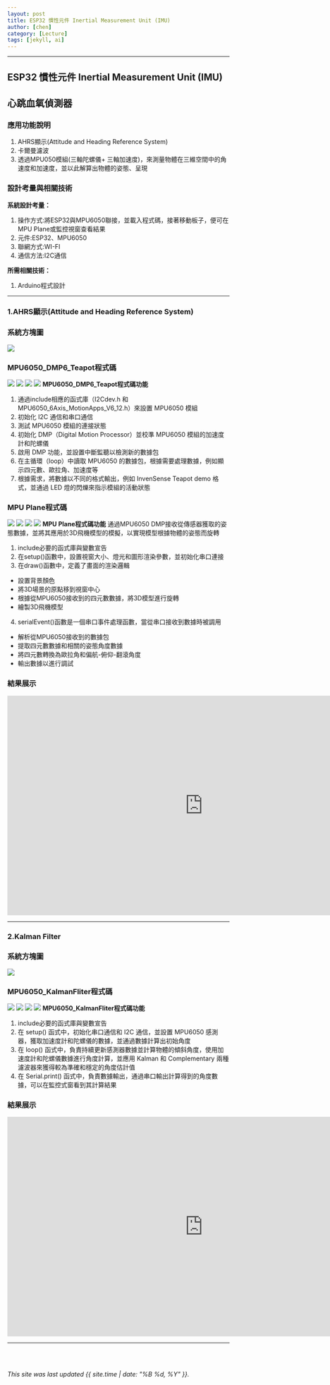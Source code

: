 ```yaml
---
layout: post
title: ESP32 慣性元件 Inertial Measurement Unit (IMU)
author: [chen]
category: [Lecture]
tags: [jekyll, ai]
---
```

---
## ESP32 慣性元件 Inertial Measurement Unit (IMU)
## 心跳血氧偵測器
### 應用功能說明
1. AHRS顯示(Attitude and Heading Reference System)
2. 卡爾曼濾波
3. 透過MPU050模組(三軸陀螺儀+ 三軸加速度)，來測量物體在三維空間中的角速度和加速度，並以此解算出物體的姿態、呈現

### 設計考量與相關技術
**系統設計考量：**<br>
1. 操作方式:將ESP32與MPU6050聯接，並載入程式碼，接著移動板子，便可在MPU Plane或監控視窗查看結果
2. 元件:ESP32、MPU6050
3. 聯網方式:WI-FI
4. 通信方法:I2C通信

**所需相關技術：** 
1. Arduino程式設計
---

### 1.AHRS顯示(Attitude and Heading Reference System)
### 系統方塊圖
![](https://github.com/hjgyjg123/MCU-project/blob/main/images/MPU6050_DMP6%E7%B3%BB%E7%B5%B1%E6%96%B9%E5%A1%8A%E5%9C%96.jpg?raw=true)
### MPU6050_DMP6_Teapot程式碼
![](https://github.com/hjgyjg123/MCU-project/blob/main/images/MPU6050_DMP6%E7%A8%8B%E5%BC%8F%E7%A2%BC1.jpg?raw=true)
![](https://github.com/hjgyjg123/MCU-project/blob/main/images/MPU6050_DMP6%E7%A8%8B%E5%BC%8F%E7%A2%BC2.jpg?raw=true)
![](https://github.com/hjgyjg123/MCU-project/blob/main/images/MPU6050_DMP6%E7%A8%8B%E5%BC%8F%E7%A2%BC3.jpg?raw=true)
![](https://github.com/hjgyjg123/MCU-project/blob/main/images/MPU6050_DMP6%E7%A8%8B%E5%BC%8F%E7%A2%BC4.jpg?raw=true)
**MPU6050_DMP6_Teapot程式碼功能**
1. 通過include相應的函式庫（I2Cdev.h 和 MPU6050_6Axis_MotionApps_V6_12.h）來設置 MPU6050 模組
2. 初始化 I2C 通信和串口通信
3. 測試 MPU6050 模組的連接狀態
4. 初始化 DMP（Digital Motion Processor）並校準 MPU6050 模組的加速度計和陀螺儀
5. 啟用 DMP 功能，並設置中斷監聽以檢測新的數據包
6. 在主循環（loop）中讀取 MPU6050 的數據包，根據需要處理數據，例如顯示四元數、歐拉角、加速度等
7. 根據需求，將數據以不同的格式輸出，例如 InvenSense Teapot demo 格式，並通過 LED 燈的閃爍來指示模組的活動狀態

### MPU Plane程式碼
![](https://github.com/hjgyjg123/MCU-project/blob/main/images/MPUplane1.png?raw=true)
![](https://github.com/hjgyjg123/MCU-project/blob/main/images/MPUplane2.png?raw=true)
![](https://github.com/hjgyjg123/MCU-project/blob/main/images/MPUplane3.png?raw=true)
![](https://github.com/hjgyjg123/MCU-project/blob/main/images/MPUplane4.png?raw=true)
**MPU Plane程式碼功能**
通過MPU6050 DMP接收從傳感器獲取的姿態數據，並將其應用於3D飛機模型的模擬，以實現模型根據物體的姿態而旋轉
1. include必要的函式庫與變數宣告
2. 在setup()函數中，設置視窗大小、燈光和圖形渲染參數，並初始化串口連接
3. 在draw()函數中，定義了畫面的渲染邏輯
 - 設置背景顏色
 - 將3D場景的原點移到視窗中心
 - 根據從MPU6050接收到的四元數數據，將3D模型進行旋轉
 - 繪製3D飛機模型
4. serialEvent()函數是一個串口事件處理函數，當從串口接收到數據時被調用
 - 解析從MPU6050接收到的數據包
 - 提取四元數數據和相關的姿態角度數據
 - 將四元數轉換為歐拉角和偏航-俯仰-翻滾角度
 - 輸出數據以進行調試
### 結果展示
<iframe width="885" height="498" src="https://www.youtube.com/embed/wjUGubF4Wyo" title="" frameborder="0" allow="accelerometer; autoplay; clipboard-write; encrypted-media; gyroscope; picture-in-picture; web-share" allowfullscreen></iframe>

---

### 2.Kalman Filter
### 系統方塊圖
![](https://github.com/hjgyjg123/MCU-project/blob/main/images/MPU6050_KalmanFliter%E7%B3%BB%E7%B5%B1%E6%96%B9%E5%A1%8A%E5%9C%96.jpg?raw=true)
### MPU6050_KalmanFliter程式碼
![](https://github.com/hjgyjg123/MCU-project/blob/main/images/MPU6050_KalmanFliter%E7%A8%8B%E5%BC%8F%E7%A2%BC1.jpg?raw=true)
![](https://github.com/hjgyjg123/MCU-project/blob/main/images/MPU6050_KalmanFliter%E7%A8%8B%E5%BC%8F%E7%A2%BC2.jpg?raw=true)
![](https://github.com/hjgyjg123/MCU-project/blob/main/images/MPU6050_KalmanFliter%E7%A8%8B%E5%BC%8F%E7%A2%BC3.jpg?raw=true)
![](https://github.com/hjgyjg123/MCU-project/blob/main/images/MPU6050_KalmanFliter%E7%A8%8B%E5%BC%8F%E7%A2%BC4.jpg?raw=true)
**MPU6050_KalmanFliter程式碼功能**
1. include必要的函式庫與變數宣告
2. 在 setup() 函式中，初始化串口通信和 I2C 通信，並設置 MPU6050 感測器，獲取加速度計和陀螺儀的數據，並通過數據計算出初始角度
3. 在 loop() 函式中，負責持續更新感測器數據並計算物體的傾斜角度，使用加速度計和陀螺儀數據進行角度計算，並應用 Kalman 和 Complementary 兩種濾波器來獲得較為準確和穩定的角度估計值
4. 在 Serial.print() 函式中，負責數據輸出，通過串口輸出計算得到的角度數據，可以在監控式窗看到其計算結果
### 結果展示
<iframe width="885" height="498" src="https://www.youtube.com/embed/4t5jjBeQnWk" title="" frameborder="0" allow="accelerometer; autoplay; clipboard-write; encrypted-media; gyroscope; picture-in-picture; web-share" allowfullscreen></iframe>

---
<br>
<br>

*This site was last updated {{ site.time | date: "%B %d, %Y" }}.*


